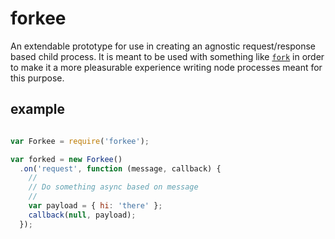 # forkee

An extendable prototype for use in creating an agnostic request/response based
child process. It is meant to be used with something like [`fork`][fork] in
order to make it a more pleasurable experience writing node processes meant for
this purpose.

## example

```js

var Forkee = require('forkee');

var forked = new Forkee()
  .on('request', function (message, callback) {
    //
    // Do something async based on message
    //
    var payload = { hi: 'there' };
    callback(null, payload);
  });

```

[fork]: https://github.com/jcrugzz/fork
